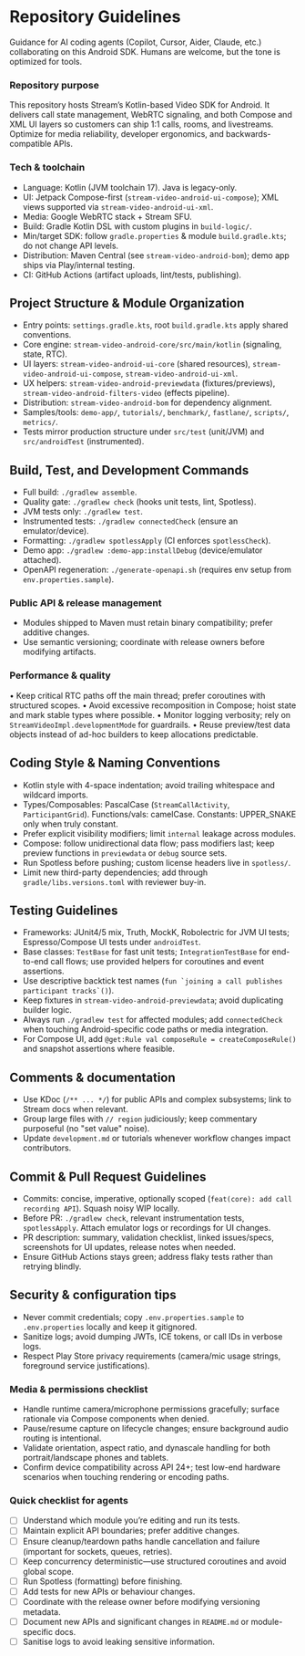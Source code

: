 # Repository Guidelines

Guidance for AI coding agents (Copilot, Cursor, Aider, Claude, etc.) collaborating on this Android SDK. Humans are welcome, but the tone is optimized for tools.

### Repository purpose
This repository hosts Stream’s Kotlin-based Video SDK for Android. It delivers call state management, WebRTC signaling, and both Compose and XML UI layers so customers can ship 1:1 calls, rooms, and livestreams. Optimize for media reliability, developer ergonomics, and backwards-compatible APIs.

### Tech & toolchain
- Language: Kotlin (JVM toolchain 17). Java is legacy-only.
- UI: Jetpack Compose-first (`stream-video-android-ui-compose`); XML views supported via `stream-video-android-ui-xml`.
- Media: Google WebRTC stack + Stream SFU.
- Build: Gradle Kotlin DSL with custom plugins in `build-logic/`.
- Min/target SDK: follow `gradle.properties` & module `build.gradle.kts`; do not change API levels.
- Distribution: Maven Central (see `stream-video-android-bom`); demo app ships via Play/internal testing.
- CI: GitHub Actions (artifact uploads, lint/tests, publishing).

## Project Structure & Module Organization
- Entry points: `settings.gradle.kts`, root `build.gradle.kts` apply shared conventions.
- Core engine: `stream-video-android-core/src/main/kotlin` (signaling, state, RTC).
- UI layers: `stream-video-android-ui-core` (shared resources), `stream-video-android-ui-compose`, `stream-video-android-ui-xml`.
- UX helpers: `stream-video-android-previewdata` (fixtures/previews), `stream-video-android-filters-video` (effects pipeline).
- Distribution: `stream-video-android-bom` for dependency alignment.
- Samples/tools: `demo-app/`, `tutorials/`, `benchmark/`, `fastlane/`, `scripts/`, `metrics/`.
- Tests mirror production structure under `src/test` (unit/JVM) and `src/androidTest` (instrumented).

## Build, Test, and Development Commands
- Full build: `./gradlew assemble`.
- Quality gate: `./gradlew check` (hooks unit tests, lint, Spotless).
- JVM tests only: `./gradlew test`.
- Instrumented tests: `./gradlew connectedCheck` (ensure an emulator/device).
- Formatting: `./gradlew spotlessApply` (CI enforces `spotlessCheck`).
- Demo app: `./gradlew :demo-app:installDebug` (device/emulator attached).
- OpenAPI regeneration: `./generate-openapi.sh` (requires env setup from `env.properties.sample`).

### Public API & release management
- Modules shipped to Maven must retain binary compatibility; prefer additive changes.
- Use semantic versioning; coordinate with release owners before modifying artifacts.

### Performance & quality
• Keep critical RTC paths off the main thread; prefer coroutines with structured scopes.
• Avoid excessive recomposition in Compose; hoist state and mark stable types where possible.
• Monitor logging verbosity; rely on `StreamVideoImpl.developmentMode` for guardrails.
• Reuse preview/test data objects instead of ad-hoc builders to keep allocations predictable.

## Coding Style & Naming Conventions
- Kotlin style with 4-space indentation; avoid trailing whitespace and wildcard imports.
- Types/Composables: PascalCase (`StreamCallActivity`, `ParticipantGrid`). Functions/vals: camelCase. Constants: UPPER_SNAKE only when truly constant.
- Prefer explicit visibility modifiers; limit `internal` leakage across modules.
- Compose: follow unidirectional data flow; pass modifiers last; keep preview functions in `previewdata` or `debug` source sets.
- Run Spotless before pushing; custom license headers live in `spotless/`.
- Limit new third-party dependencies; add through `gradle/libs.versions.toml` with reviewer buy-in.

## Testing Guidelines
- Frameworks: JUnit4/5 mix, Truth, MockK, Robolectric for JVM UI tests; Espresso/Compose UI tests under `androidTest`.
- Base classes: `TestBase` for fast unit tests; `IntegrationTestBase` for end-to-end call flows; use provided helpers for coroutines and event assertions.
- Use descriptive backtick test names (``fun `joining a call publishes participant tracks`()``).
- Keep fixtures in `stream-video-android-previewdata`; avoid duplicating builder logic.
- Always run `./gradlew test` for affected modules; add `connectedCheck` when touching Android-specific code paths or media integration.
- For Compose UI, add `@get:Rule val composeRule = createComposeRule()` and snapshot assertions where feasible.

## Comments & documentation
- Use KDoc (`/** ... */`) for public APIs and complex subsystems; link to Stream docs when relevant.
- Group large files with `// region` judiciously; keep commentary purposeful (no "set value" noise).
- Update `development.md` or tutorials whenever workflow changes impact contributors.

## Commit & Pull Request Guidelines
- Commits: concise, imperative, optionally scoped (`feat(core): add call recording API`). Squash noisy WIP locally.
- Before PR: `./gradlew check`, relevant instrumentation tests, `spotlessApply`. Attach emulator logs or recordings for UI changes.
- PR description: summary, validation checklist, linked issues/specs, screenshots for UI updates, release notes when needed.
- Ensure GitHub Actions stays green; address flaky tests rather than retrying blindly.

## Security & configuration tips
- Never commit credentials; copy `.env.properties.sample` to `.env.properties` locally and keep it gitignored.
- Sanitize logs; avoid dumping JWTs, ICE tokens, or call IDs in verbose logs.
- Respect Play Store privacy requirements (camera/mic usage strings, foreground service justifications).

### Media & permissions checklist
- Handle runtime camera/microphone permissions gracefully; surface rationale via Compose components when denied.
- Pause/resume capture on lifecycle changes; ensure background audio routing is intentional.
- Validate orientation, aspect ratio, and dynascale handling for both portrait/landscape phones and tablets.
- Confirm device compatibility across API 24+; test low-end hardware scenarios when touching rendering or encoding paths.

### Quick checklist for agents
- [ ] Understand which module you’re editing and run its tests.
- [ ] Maintain explicit API boundaries; prefer additive changes.
- [ ] Ensure cleanup/teardown paths handle cancellation and failure (important for sockets, queues, retries).
- [ ] Keep concurrency deterministic—use structured coroutines and avoid global scope.
- [ ] Run Spotless (formatting) before finishing.
- [ ] Add tests for new APIs or behaviour changes.
- [ ] Coordinate with the release owner before modifying versioning metadata.
- [ ] Document new APIs and significant changes in `README.md` or module-specific docs.
- [ ] Sanitise logs to avoid leaking sensitive information.

